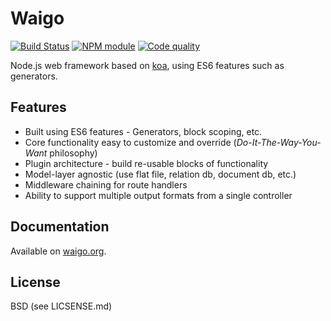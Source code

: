 # Waigo

[![Build Status](https://secure.travis-ci.org/hiddentao/waigo.png)](http://travis-ci.org/hiddentao/waigo) [![NPM module](https://badge.fury.io/js/waigo.png)](https://npmjs.org/package/waigo) [![Code quality](https://codeclimate.com/github/hiddentao/waigo.png)](https://codeclimate.com/github/hiddentao/waigo)

Node.js web framework based on [koa](http://koajs.com), using ES6 features such as generators.

## Features

* Built using ES6 features - Generators, block scoping, etc.
* Core functionality easy to customize and override (*Do-It-The-Way-You-Want* philosophy)
* Plugin architecture - build re-usable blocks of functionality
* Model-layer agnostic (use flat file, relation db, document db, etc.)
* Middleware chaining for route handlers
* Ability to support multiple output formats from a single controller

## Documentation

Available on [waigo.org](http://waigo.org).

## License

BSD (see LICSENSE.md)